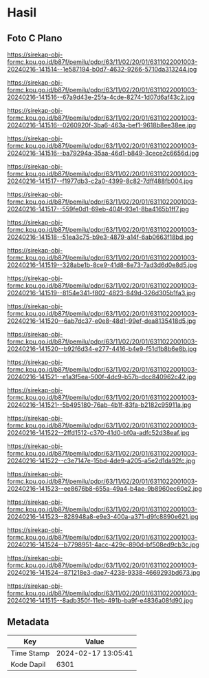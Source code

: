 # Hasil

## Foto C Plano

https://sirekap-obj-formc.kpu.go.id/b87f/pemilu/pdpr/63/11/02/20/01/6311022001003-20240216-141514--1e587194-b0d7-4632-9266-5710da313244.jpg

https://sirekap-obj-formc.kpu.go.id/b87f/pemilu/pdpr/63/11/02/20/01/6311022001003-20240216-141516--67a9d43e-25fa-4cde-8274-1d07d6af43c2.jpg

https://sirekap-obj-formc.kpu.go.id/b87f/pemilu/pdpr/63/11/02/20/01/6311022001003-20240216-141516--0260920f-3ba6-463a-bef1-9618b8ee38ee.jpg

https://sirekap-obj-formc.kpu.go.id/b87f/pemilu/pdpr/63/11/02/20/01/6311022001003-20240216-141516--ba79294a-35aa-46d1-b849-3cece2c6656d.jpg

https://sirekap-obj-formc.kpu.go.id/b87f/pemilu/pdpr/63/11/02/20/01/6311022001003-20240216-141517--f1977db3-c2a0-4399-8c82-7dff488fb004.jpg

https://sirekap-obj-formc.kpu.go.id/b87f/pemilu/pdpr/63/11/02/20/01/6311022001003-20240216-141517--559fe0d1-69eb-404f-93e1-8ba4165b1ff7.jpg

https://sirekap-obj-formc.kpu.go.id/b87f/pemilu/pdpr/63/11/02/20/01/6311022001003-20240216-141518--51ea3c75-b9e3-4879-a14f-6ab0663f18bd.jpg

https://sirekap-obj-formc.kpu.go.id/b87f/pemilu/pdpr/63/11/02/20/01/6311022001003-20240216-141519--328abe1b-8ce9-41d8-8e73-7ad3d6d0e8d5.jpg

https://sirekap-obj-formc.kpu.go.id/b87f/pemilu/pdpr/63/11/02/20/01/6311022001003-20240216-141519--8154e341-f802-4823-849d-326d305b1fa3.jpg

https://sirekap-obj-formc.kpu.go.id/b87f/pemilu/pdpr/63/11/02/20/01/6311022001003-20240216-141520--6ab7dc37-e0e8-48d1-99ef-dea8135418d5.jpg

https://sirekap-obj-formc.kpu.go.id/b87f/pemilu/pdpr/63/11/02/20/01/6311022001003-20240216-141520--b92f6d34-e277-4416-b4e9-f51d1b8b6e8b.jpg

https://sirekap-obj-formc.kpu.go.id/b87f/pemilu/pdpr/63/11/02/20/01/6311022001003-20240216-141521--e1a3f5ea-500f-4dc9-b57b-dcc840962c42.jpg

https://sirekap-obj-formc.kpu.go.id/b87f/pemilu/pdpr/63/11/02/20/01/6311022001003-20240216-141521--5b495180-76ab-4b1f-83fa-b2182c95911a.jpg

https://sirekap-obj-formc.kpu.go.id/b87f/pemilu/pdpr/63/11/02/20/01/6311022001003-20240216-141522--2ffd1512-c370-41d0-bf0a-adfc52d38eaf.jpg

https://sirekap-obj-formc.kpu.go.id/b87f/pemilu/pdpr/63/11/02/20/01/6311022001003-20240216-141522--c3e7147e-15bd-4de9-a205-a5e2d1da92fc.jpg

https://sirekap-obj-formc.kpu.go.id/b87f/pemilu/pdpr/63/11/02/20/01/6311022001003-20240216-141523--ee8676b8-655a-49a4-b4ae-9b8960ec60e2.jpg

https://sirekap-obj-formc.kpu.go.id/b87f/pemilu/pdpr/63/11/02/20/01/6311022001003-20240216-141523--828948a8-e9e3-400a-a371-d9fc8890e621.jpg

https://sirekap-obj-formc.kpu.go.id/b87f/pemilu/pdpr/63/11/02/20/01/6311022001003-20240216-141524--b7798951-4acc-429c-890d-bf508ed9cb3c.jpg

https://sirekap-obj-formc.kpu.go.id/b87f/pemilu/pdpr/63/11/02/20/01/6311022001003-20240216-141524--871218e3-dae7-4238-9338-4669293bd673.jpg

https://sirekap-obj-formc.kpu.go.id/b87f/pemilu/pdpr/63/11/02/20/01/6311022001003-20240216-141515--8adb350f-11eb-491b-ba9f-e4836a08fd90.jpg


## Metadata

| Key        | Value               |
| ---------- | ------------------- |
| Time Stamp | 2024-02-17 13:05:41 |
| Kode Dapil | 6301                |



